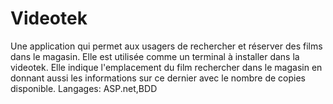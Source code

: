 # Videotek
Une application qui permet aux usagers de rechercher et réserver des films dans le magasin.
Elle est utilisée comme un terminal à installer dans la videotek.
Elle indique l'emplacement du film rechercher dans le magasin en donnant aussi les informations sur ce dernier avec le nombre de copies disponible.
Langages: ASP.net,BDD
